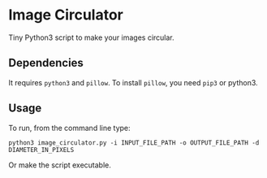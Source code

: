# Image Circulator

Tiny Python3 script to make your images circular.

## Dependencies

It requires `python3` and `pillow`.
To install `pillow`, you need `pip3` or python3.

## Usage

To run, from the command line type:

`python3 image_circulator.py -i INPUT_FILE_PATH -o OUTPUT_FILE_PATH -d DIAMETER_IN_PIXELS`

Or make the script executable.
